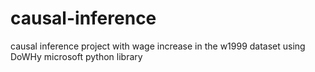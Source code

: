 # causal-inference
causal inference project with wage increase in the w1999 dataset using DoWHy microsoft python library
